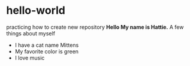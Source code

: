 # hello-world
practicing how to create new repository
**Hello My name is Hattie.**
A few things about myself
- I have a cat name Mittens
- My favorite color is green
- I love music
